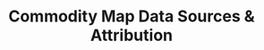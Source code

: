 ---
layout: default
title: Commodity Map Data Sources & Attribution
nav_order: 8
description: "Commodity Map Data Sources & Attribution"
---